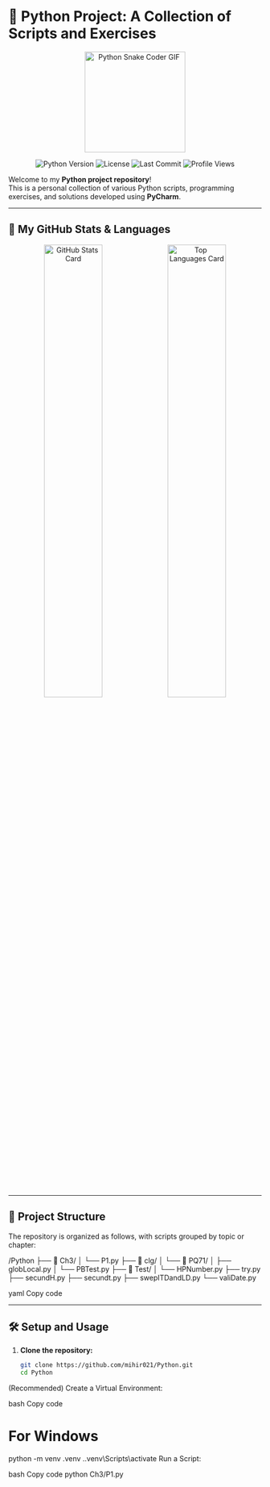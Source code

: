 # 🐍 Python Project: A Collection of Scripts and Exercises

<p align="center">
  <img src="https://media.giphy.com/media/LMt9638dO8dftAjtco/giphy.gif" width="200" alt="Python Snake Coder GIF">
</p>

<p align="center">
  <img src="https://img.shields.io/badge/Python-3.11-3776AB?style=for-the-badge&logo=python&logoColor=white" alt="Python Version">
  <img src="https://img.shields.io/github/license/mihir021/Python?style=for-the-badge" alt="License">
  <img src="https://img.shields.io/github/last-commit/mihir021/Python?style=for-the-badge&logo=github&color=blueviolet" alt="Last Commit">
  <img src="https://komarev.com/ghpvc/?username=mihir021&style=for-the-badge&color=brightgreen" alt="Profile Views">
</p>

Welcome to my **Python project repository**!  
This is a personal collection of various Python scripts, programming exercises, and solutions developed using **PyCharm**.

---

## 🚀 My GitHub Stats & Languages

<p align="center">
  <img width="48%" src="https://github-readme-stats.vercel.app/api?username=mihir021&show_icons=true&theme=tokyonight" alt="GitHub Stats Card">
  <img width="48%" src="https://github-readme-stats.vercel.app/api/top-langs/?username=mihir021&layout=compact&theme=tokyonight" alt="Top Languages Card">
</p>

---

## 📂 Project Structure

The repository is organized as follows, with scripts grouped by topic or chapter:

/Python
├── 📁 Ch3/
│ └── P1.py
├── 📁 clg/
│ └── 📁 PQ71/
│ ├── globLocal.py
│ └── PBTest.py
├── 📁 Test/
│ └── HPNumber.py
├── try.py
├── secundH.py
├── secundt.py
├── swepITDandLD.py
└── valiDate.py

yaml
Copy code

---

## 🛠️ Setup and Usage

1. **Clone the repository:**
   ```bash
   git clone https://github.com/mihir021/Python.git
   cd Python
(Recommended) Create a Virtual Environment:

bash
Copy code
# For Windows
python -m venv .venv
.\.venv\Scripts\activate
Run a Script:

bash
Copy code
python Ch3/P1.py
